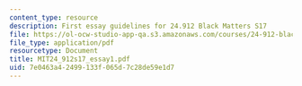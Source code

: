 ```yaml
---
content_type: resource
description: First essay guidelines for 24.912 Black Matters S17
file: https://ol-ocw-studio-app-qa.s3.amazonaws.com/courses/24-912-black-matters-introduction-to-black-studies-spring-2017/7e0463a42499133f065d7c28de59e1d7_MIT24_912s17_essay1.pdf
file_type: application/pdf
resourcetype: Document
title: MIT24_912s17_essay1.pdf
uid: 7e0463a4-2499-133f-065d-7c28de59e1d7
---
```

